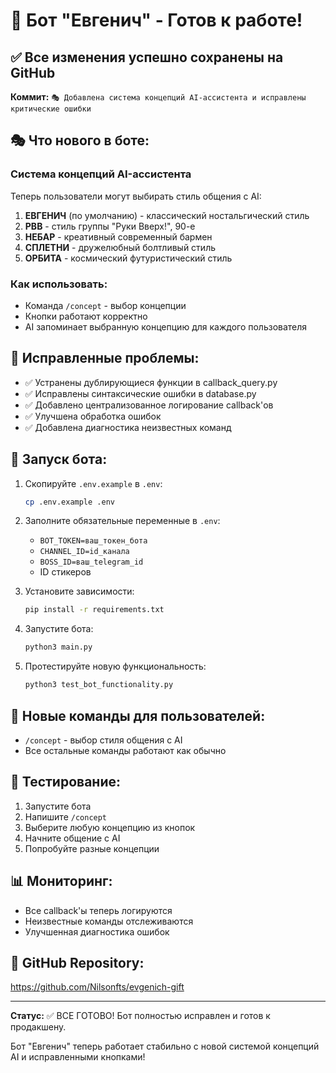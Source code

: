 # 🚀 Бот "Евгенич" - Готов к работе!

## ✅ Все изменения успешно сохранены на GitHub

**Коммит:** `🎭 Добавлена система концепций AI-ассистента и исправлены критические ошибки`

## 🎭 Что нового в боте:

### Система концепций AI-ассистента
Теперь пользователи могут выбирать стиль общения с AI:

1. **ЕВГЕНИЧ** (по умолчанию) - классический ностальгический стиль
2. **РВВ** - стиль группы "Руки Вверх!", 90-е 
3. **НЕБАР** - креативный современный бармен
4. **СПЛЕТНИ** - дружелюбный болтливый стиль
5. **ОРБИТА** - космический футуристический стиль

### Как использовать:
- Команда `/concept` - выбор концепции
- Кнопки работают корректно
- AI запоминает выбранную концепцию для каждого пользователя

## 🔧 Исправленные проблемы:

- ✅ Устранены дублирующиеся функции в callback_query.py
- ✅ Исправлены синтаксические ошибки в database.py
- ✅ Добавлено централизованное логирование callback'ов
- ✅ Улучшена обработка ошибок
- ✅ Добавлена диагностика неизвестных команд

## 🚀 Запуск бота:

1. Скопируйте `.env.example` в `.env`:
   ```bash
   cp .env.example .env
   ```

2. Заполните обязательные переменные в `.env`:
   - `BOT_TOKEN=ваш_токен_бота`
   - `CHANNEL_ID=id_канала`
   - `BOSS_ID=ваш_telegram_id`
   - ID стикеров

3. Установите зависимости:
   ```bash
   pip install -r requirements.txt
   ```

4. Запустите бота:
   ```bash
   python3 main.py
   ```

5. Протестируйте новую функциональность:
   ```bash
   python3 test_bot_functionality.py
   ```

## 📱 Новые команды для пользователей:

- `/concept` - выбор стиля общения с AI
- Все остальные команды работают как обычно

## 🎯 Тестирование:

1. Запустите бота
2. Напишите `/concept` 
3. Выберите любую концепцию из кнопок
4. Начните общение с AI
5. Попробуйте разные концепции

## 📊 Мониторинг:

- Все callback'ы теперь логируются
- Неизвестные команды отслеживаются
- Улучшенная диагностика ошибок

## 🔗 GitHub Repository: 
https://github.com/Nilsonfts/evgenich-gift

---

**Статус:** ✅ ВСЕ ГОТОВО! Бот полностью исправлен и готов к продакшену.

Бот "Евгенич" теперь работает стабильно с новой системой концепций AI и исправленными кнопками!
